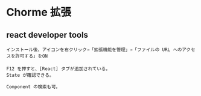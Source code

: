 # Chorme 拡張
## react developer tools
```
インストール後、アイコンを右クリック→「拡張機能を管理」→「ファイルの URL へのアクセスを許可する」をON  
　  
F12 を押すと、[React] タブが追加されている。
State が確認できる。

Component の検索も可。
```

